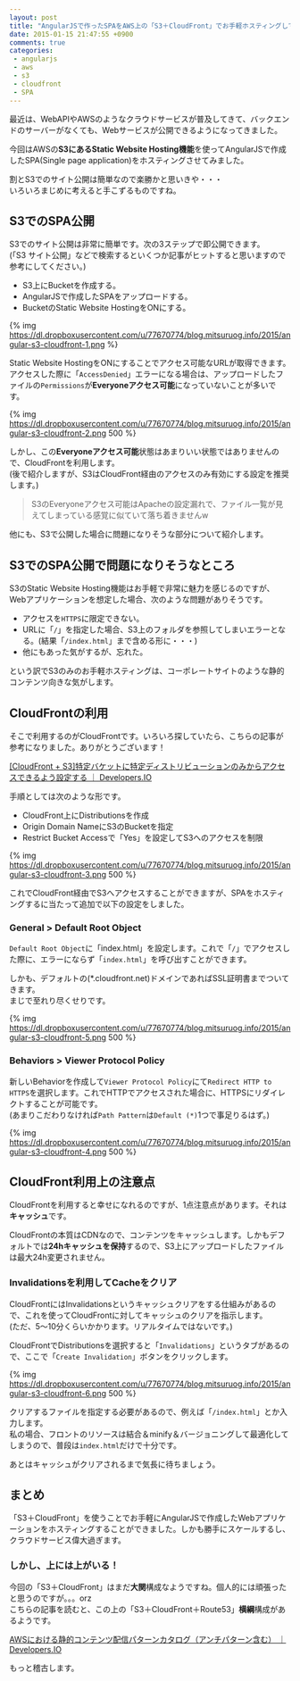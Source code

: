 ```yaml
---
layout: post
title: "AngularJSで作ったSPAをAWS上の「S3＋CloudFront」でお手軽ホスティングして、クラウドサービスってやっぱ素晴らしいなと思った話"
date: 2015-01-15 21:47:55 +0900
comments: true
categories: 
 - angularjs
 - aws
 - s3
 - cloudfront
 - SPA
---
```


最近は、WebAPIやAWSのようなクラウドサービスが普及してきて、バックエンドのサーバーがなくても、Webサービスが公開できるようになってきました。

今回はAWSの**S3にあるStatic Website Hosting機能**を使ってAngularJSで作成したSPA(Single page application)をホスティングさせてみました。

割とS3でのサイト公開は簡単なので楽勝かと思いきや・・・  
いろいろまじめに考えると手こずるものですね。

<!-- more -->

## S3でのSPA公開

S3でのサイト公開は非常に簡単です。次の3ステップで即公開できます。  
(「S3 サイト公開」などで検索するといくつか記事がヒットすると思いますので参考にしてください。)

* S3上にBucketを作成する。
* AngularJSで作成したSPAをアップロードする。
* BucketのStatic Website HostingをONにする。

{% img https://dl.dropboxusercontent.com/u/77670774/blog.mitsuruog.info/2015/angular-s3-cloudfront-1.png %}

Static Website HostingをONにすることでアクセス可能なURLが取得できます。  
アクセスした際に「`AccessDenied`」エラーになる場合は、アップロードしたファイルの`Permissions`が**Everyoneアクセス可能**になっていないことが多いです。

{% img https://dl.dropboxusercontent.com/u/77670774/blog.mitsuruog.info/2015/angular-s3-cloudfront-2.png 500 %}

しかし、この**Everyoneアクセス可能**状態はあまりいい状態ではありませんので、CloudFrontを利用します。  
(後で紹介しますが、S3はCloudFront経由のアクセスのみ有効にする設定を推奨します。)

> S3のEveryoneアクセス可能はApacheの設定漏れで、ファイル一覧が見えてしまっている感覚に似ていて落ち着きませんw

他にも、S3で公開した場合に問題になりそうな部分について紹介します。

## S3でのSPA公開で問題になりそうなところ

S3のStatic Website Hosting機能はお手軽で非常に魅力を感じるのですが、Webアプリケーションを想定した場合、次のような問題がありそうです。

* アクセスを`HTTPS`に限定できない。
* URLに「`/`」を指定した場合、S3上のフォルダを参照してしまいエラーとなる。(結果「`/index.html`」まで含める形に・・・)
* 他にもあった気がするが、忘れた。
 
という訳でS3のみのお手軽ホスティングは、コーポレートサイトのような静的コンテンツ向きな気がします。

## CloudFrontの利用

そこで利用するのがCloudFrontです。いろいろ探していたら、こちらの記事が参考になりました。ありがとうございます！

[[CloudFront + S3]特定バケットに特定ディストリビューションのみからアクセスできるよう設定する ｜ Developers.IO](http://dev.classmethod.jp/cloud/aws/cloudfront-s3-origin-access-identity/)

手順としては次のような形です。

* CloudFront上にDistributionsを作成
* Origin Domain NameにS3のBucketを指定
* Restrict Bucket Accessで「Yes」を設定してS3へのアクセスを制限

{% img https://dl.dropboxusercontent.com/u/77670774/blog.mitsuruog.info/2015/angular-s3-cloudfront-3.png 500 %}

これでCloudFront経由でS3へアクセスすることができますが、SPAをホスティングするに当たって追加で以下の設定をしました。

### General > Default Root Object

`Default Root Object`に「index.html」を設定します。これで「`/`」でアクセスした際に、エラーにならず「`index.html`」を呼び出すことができます。

しかも、デフォルトの(*.cloudfront.net)ドメインであればSSL証明書までついてきます。  
まじで至れり尽くせりです。

{% img https://dl.dropboxusercontent.com/u/77670774/blog.mitsuruog.info/2015/angular-s3-cloudfront-5.png 500 %}

### Behaviors > Viewer Protocol Policy

新しいBehaviorを作成して`Viewer Protocol Policy`にて`Redirect HTTP to HTTPS`を選択します。これでHTTPでアクセスされた場合に、HTTPSにリダイレクトすることが可能です。  
(あまりこだわりなければ`Path Pattern`は`Default (*)`1つで事足りるはず。)

{% img https://dl.dropboxusercontent.com/u/77670774/blog.mitsuruog.info/2015/angular-s3-cloudfront-4.png 500 %}

## CloudFront利用上の注意点

CloudFrontを利用すると幸せになれるのですが、1点注意点があります。それは**キャッシュ**です。

CloudFrontの本質はCDNなので、コンテンツをキャッシュします。しかもデフォルトでは**24hキャッシュを保持**するので、S3上にアップロードしたファイルは最大24h変更されません。  

### Invalidationsを利用してCacheをクリア

CloudFrontにはInvalidationsというキャッシュクリアをする仕組みがあるので、これを使ってCloudFrontに対してキャッシュのクリアを指示します。  
(ただ、5〜10分くらいかかります。リアルタイムではないです。)

CloudFrontでDistributionsを選択すると「`Invalidations`」というタブがあるので、ここで「`Create Invalidation`」ボタンをクリックします。

{% img https://dl.dropboxusercontent.com/u/77670774/blog.mitsuruog.info/2015/angular-s3-cloudfront-6.png 500 %}

クリアするファイルを指定する必要があるので、例えば「`/index.html`」とか入力します。  
私の場合、フロントのリソースは結合＆minify＆バージョニングして最適化してしまうので、普段は`index.html`だけで十分です。

あとはキャッシュがクリアされるまで気長に待ちましょう。

## まとめ
「S3＋CloudFront」を使うことでお手軽にAngularJSで作成したWebアプリケーションをホスティングすることができました。しかも勝手にスケールするし、クラウドサービス偉大過ぎます。

### しかし、上には上がいる！

今回の「S3＋CloudFront」はまだ**大関**構成なようですね。個人的には頑張ったと思うのですが。。。orz  
こちらの記事を読むと、この上の「S3＋CloudFront＋Route53」**横綱**構成があるようです。

[AWSにおける静的コンテンツ配信パターンカタログ（アンチパターン含む） ｜ Developers.IO](http://dev.classmethod.jp/cloud/aws/static-contents-delivery-patterns/)

もっと稽古します。